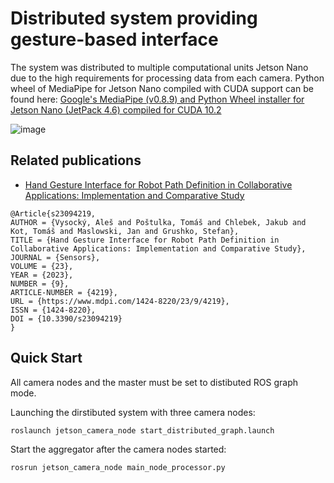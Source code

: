 # Distributed system providing gesture-based interface

The system was distributed to multiple computational units Jetson Nano due to the high requirements for processing data from each camera. Python wheel of MediaPipe for Jetson Nano compiled with CUDA support can be found here: [Google's MediaPipe (v0.8.9) and Python Wheel installer for Jetson Nano (JetPack 4.6) compiled for CUDA 10.2](https://github.com/anion0278/mediapipe-jetson)

![image](https://user-images.githubusercontent.com/23017063/152826484-c1a98058-3cad-41eb-90f8-643fe03dba19.png)

## Related publications
*   [Hand Gesture Interface for Robot Path Definition in Collaborative Applications: Implementation and Comparative Study](https://doi.org/10.3390/s23094219)
```
@Article{s23094219,
AUTHOR = {Vysocký, Aleš and Poštulka, Tomáš and Chlebek, Jakub and Kot, Tomáš and Maslowski, Jan and Grushko, Stefan},
TITLE = {Hand Gesture Interface for Robot Path Definition in Collaborative Applications: Implementation and Comparative Study},
JOURNAL = {Sensors},
VOLUME = {23},
YEAR = {2023},
NUMBER = {9},
ARTICLE-NUMBER = {4219},
URL = {https://www.mdpi.com/1424-8220/23/9/4219},
ISSN = {1424-8220},
DOI = {10.3390/s23094219}
}
```

## Quick Start
All camera nodes and the master must be set to distibuted ROS graph mode.

Launching the dirstibuted system with three camera nodes:
```
roslaunch jetson_camera_node start_distributed_graph.launch
```
Start the aggregator after the camera nodes started:
```
rosrun jetson_camera_node main_node_processor.py
```
